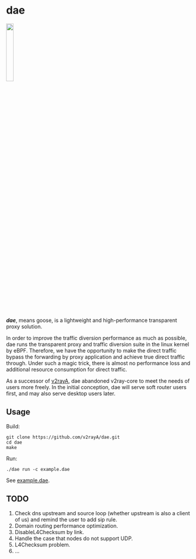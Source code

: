 # dae

<img src="https://github.com/v2rayA/dae/blob/main/logo.png" border="0" width="20%">

***dae***, means goose, is a lightweight and high-performance transparent proxy solution.

In order to improve the traffic diversion performance as much as possible, dae runs the transparent proxy and traffic diversion suite in the linux kernel by eBPF. Therefore, we have the opportunity to make the direct traffic bypass the forwarding by proxy application and achieve true direct traffic through. Under such a magic trick, there is almost no performance loss and additional resource consumption for direct traffic.

As a successor of [v2rayA](https://github.com/v2rayA/v2rayA), dae abandoned v2ray-core to meet the needs of users more freely. In the initial conception, dae will serve soft router users first, and may also serve desktop users later.

## Usage

Build:
```shell
git clone https://github.com/v2rayA/dae.git
cd dae
make
```

Run:
```shell
./dae run -c example.dae
```

See [example.dae](https://github.com/v2rayA/dae/blob/main/example.dae).

## TODO

1. Check dns upstream and source loop (whether upstream is also a client of us) and remind the user to add sip rule.
1. Domain routing performance optimization.
1. DisableL4Checksum by link.
1. Handle the case that nodes do not support UDP.
1. L4Checksum problem.
1. ...
